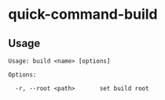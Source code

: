 # quick-command-build

## Usage

    Usage: build <name> [options]

    Options:
    
      -r, --root <path>       set build root